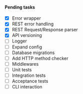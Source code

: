 #### Pending tasks

- [x] Error wrapper
- [x] REST error handling
- [x] REST Request/Response parser
- [x] API versioning
- [ ] Logger
- [ ] Expand config
- [ ] Database migrations
- [ ] Add HTTP method checker
- [ ] Middlewares
- [ ] Unit tests
- [ ] Integration tests
- [ ] Acceptance tests
- [ ] CLI interaction